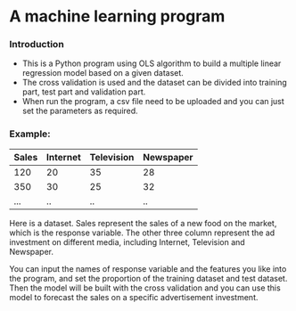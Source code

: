 # A machine learning program 

### Introduction

* This is a Python program using OLS algorithm to build a multiple linear regression model based on a given dataset.
* The cross validation is used and the dataset can be divided into training part, test part and validation part.
* When run the program, a csv file need to be uploaded and you can just set the parameters as required.

### Example:

Sales | Internet | Television | Newspaper
------|----------|------------|---------
120   |  20      |  35        |   28  
350   |  30      |  25        |   32
...   |  ..      |  ..        |   ..


Here is a dataset. Sales represent the sales of a new food on the market, which is the response variable. The other three column represent
the ad investment on different media, including Internet, Television and Newspaper.

You can input the names of response variable and the features you like into the program, and set the proportion of the training dataset
and test dataset. Then the model will be built with the cross validation and you can use this model to forecast the sales on a specific
advertisement investment.
